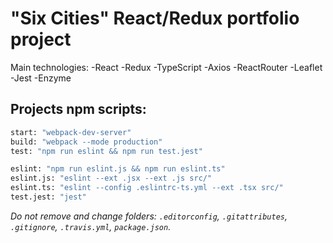 # "Six Cities" React/Redux portfolio project

Main technologies:
-React
-Redux
-TypeScript
-Axios
-ReactRouter
-Leaflet
-Jest
-Enzyme

## Projects npm scripts:

```sh
start: "webpack-dev-server"
build: "webpack --mode production"
test: "npm run eslint && npm run test.jest"

eslint: "npm run eslint.js && npm run eslint.ts"
eslint.js: "eslint --ext .jsx --ext .js src/"
eslint.ts: "eslint --config .eslintrc-ts.yml --ext .tsx src/"
test.jest: "jest"
```

_Do not remove and change folders:_
_`.editorconfig`, `.gitattributes`, `.gitignore`, `.travis.yml`, `package.json`._
